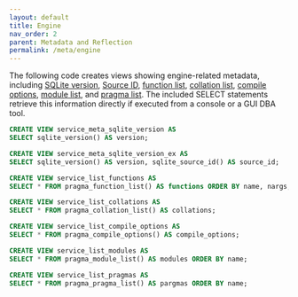 ```yaml
---
layout: default
title: Engine
nav_order: 2
parent: Metadata and Reflection
permalink: /meta/engine
---
```


The following code creates views showing engine-related metadata, including [SQLite version][], [Source ID][], [function list][], [collation list][], [compile options][], [module list][], and [pragma list][]. The included SELECT statements retrieve this information directly if executed from a console or a GUI DBA tool.

~~~sql
CREATE VIEW service_meta_sqlite_version AS
SELECT sqlite_version() AS version;

CREATE VIEW service_meta_sqlite_version_ex AS
SELECT sqlite_version() AS version, sqlite_source_id() AS source_id;

CREATE VIEW service_list_functions AS
SELECT * FROM pragma_function_list() AS functions ORDER BY name, nargs;

CREATE VIEW service_list_collations AS
SELECT * FROM pragma_collation_list() AS collations;

CREATE VIEW service_list_compile_options AS
SELECT * FROM pragma_compile_options() AS compile_options;

CREATE VIEW service_list_modules AS
SELECT * FROM pragma_module_list() AS modules ORDER BY name;

CREATE VIEW service_list_pragmas AS
SELECT * FROM pragma_pragma_list() AS pargmas ORDER BY name;
~~~


<!-- References -->

[SQLite version]: https://sqlite.org/lang_corefunc.html#sqlite_version
[Source ID]: https://www.sqlite.org/lang_corefunc.html#sqlite_source_id
[function list]: https://sqlite.org/pragma.html#pragma_function_list
[collation list]: https://sqlite.org/pragma.html#pragma_collation_list
[compile options]: https://sqlite.org/pragma.html#pragma_compile_options
[module list]: https://sqlite.org/pragma.html#pragma_module_list
[pragma list]: https://sqlite.org/pragma.html#pragma_pragma_list
